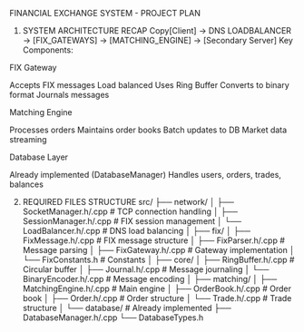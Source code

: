 FINANCIAL EXCHANGE SYSTEM - PROJECT PLAN
1. SYSTEM ARCHITECTURE RECAP
Copy[Client] → DNS LOADBALANCER → [FIX_GATEWAYS] → [MATCHING_ENGINE] → [Secondary Server]
Key Components:

FIX Gateway

Accepts FIX messages
Load balanced
Uses Ring Buffer
Converts to binary format
Journals messages


Matching Engine

Processes orders
Maintains order books
Batch updates to DB
Market data streaming


Database Layer

Already implemented (DatabaseManager)
Handles users, orders, trades, balances



2. REQUIRED FILES STRUCTURE
src/
├── network/
│   ├── SocketManager.h/.cpp      # TCP connection handling
│   ├── SessionManager.h/.cpp     # FIX session management
│   └── LoadBalancer.h/.cpp       # DNS load balancing
│
├── fix/
│   ├── FixMessage.h/.cpp         # FIX message structure
│   ├── FixParser.h/.cpp          # Message parsing
│   ├── FixGateway.h/.cpp         # Gateway implementation
│   └── FixConstants.h            # Constants
│
├── core/
│   ├── RingBuffer.h/.cpp         # Circular buffer
│   ├── Journal.h/.cpp            # Message journaling
│   └── BinaryEncoder.h/.cpp      # Message encoding
│
├── matching/
│   ├── MatchingEngine.h/.cpp     # Main engine
│   ├── OrderBook.h/.cpp          # Order book
│   ├── Order.h/.cpp              # Order structure
│   └── Trade.h/.cpp              # Trade structure
│
└── database/                     # Already implemented
    ├── DatabaseManager.h/.cpp
    └── DatabaseTypes.h